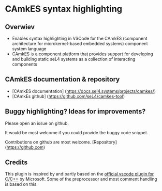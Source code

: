 # CAmkES syntax highlighting

## Overwiev

* Enables syntax highlighting in VSCode for the CAmkES (component architecture for microkernel-based embedded systems) component system language
* CAmkES is a component platform that provides support for developing and building static seL4 systems as a collection of interacting components


## CAmkES documentation & repository

* [CAmkES documentation] (https://docs.sel4.systems/projects/camkes/)
* [CAmkEs github] (https://github.com/seL4/camkes-tool)


## Buggy highlighting? Ideas for improvements?

Please open an issue on github.

It would be most welcome if you could provide the buggy code snippet.

Contributions on github are most welcome. 
[Repository] (https://github.com)


## Credits

This plugin is inspired by and partly based on the [official vscode plugin for C/C++](https://github.com/microsoft/vscode/tree/main/extensions/cpp) by Microsoft. 
Some of the preprocessor and most comment handling is based on this. 

